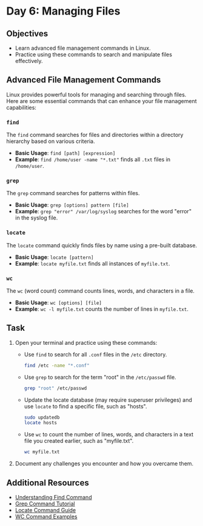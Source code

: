 # Day 6: Managing Files

## Objectives
- Learn advanced file management commands in Linux.
- Practice using these commands to search and manipulate files effectively.

## Advanced File Management Commands

Linux provides powerful tools for managing and searching through files. Here are some essential commands that can enhance your file management capabilities:

### `find`

The `find` command searches for files and directories within a directory hierarchy based on various criteria.

- **Basic Usage**: `find [path] [expression]`
- **Example**: `find /home/user -name "*.txt"` finds all `.txt` files in `/home/user`.

### `grep`

The `grep` command searches for patterns within files.

- **Basic Usage**: `grep [options] pattern [file]`
- **Example**: `grep "error" /var/log/syslog` searches for the word "error" in the syslog file.

### `locate`

The `locate` command quickly finds files by name using a pre-built database.

- **Basic Usage**: `locate [pattern]`
- **Example**: `locate myfile.txt` finds all instances of `myfile.txt`.

### `wc`

The `wc` (word count) command counts lines, words, and characters in a file.

- **Basic Usage**: `wc [options] [file]`
- **Example**: `wc -l myfile.txt` counts the number of lines in `myfile.txt`.

## Task

1. Open your terminal and practice using these commands:

    - Use `find` to search for all `.conf` files in the `/etc` directory.
      ```bash
      find /etc -name "*.conf"
      ```

    - Use `grep` to search for the term "root" in the `/etc/passwd` file.
      ```bash
      grep "root" /etc/passwd
      ```

    - Update the locate database (may require superuser privileges) and use `locate` to find a specific file, such as "hosts".
      ```bash
      sudo updatedb
      locate hosts
      ```

    - Use `wc` to count the number of lines, words, and characters in a text file you created earlier, such as "myfile.txt".
      ```bash
      wc myfile.txt
      ```

2. Document any challenges you encounter and how you overcame them.

## Additional Resources
- [Understanding Find Command](https://www.tecmint.com/35-practical-examples-of-linux-find-command/)
- [Grep Command Tutorial](https://www.geeksforgeeks.org/grep-command-in-unixlinux/)
- [Locate Command Guide](https://www.tecmint.com/install-and-use-locate-command-in-linux/)
- [WC Command Examples](https://www.geeksforgeeks.org/wc-command-linux-examples/)
